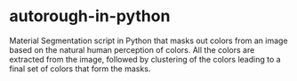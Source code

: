# autorough-in-python
Material Segmentation script in Python that masks out colors from an image based on the natural human perception of colors. All the colors are extracted from the image, followed by clustering of the colors leading to a final set of colors that form the masks.
